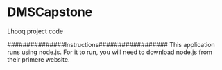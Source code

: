 # DMSCapstone
Lhooq project code 

###############Instructions##################
This application runs using node.js. For it to run, you will need to download node.js from their primere website.
